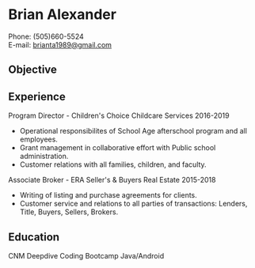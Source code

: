 # Brian Alexander
Phone: (505)660-5524    
E-mail: [brianta1989@gmail.com](mailto:brianta1989@gmail.com)    



## Objective


## Experience
Program Director - Children's Choice Childcare Services 2016-2019
* Operational responsibilites of School Age afterschool program and all employees.
* Grant management in collaborative effort with Public school administration. 
* Customer relations with all families, children, and faculty.

Associate Broker - ERA Seller's & Buyers Real Estate 2015-2018
* Writing of listing and purchase agreements for clients. 
* Customer service and relations to all parties of transactions: Lenders, Title, Buyers, Sellers, Brokers. 

## Education
CNM Deepdive Coding Bootcamp Java/Android   
